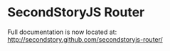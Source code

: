 SecondStoryJS Router
====================

Full documentation is now located at:
http://secondstory.github.com/secondstoryjs-router/
